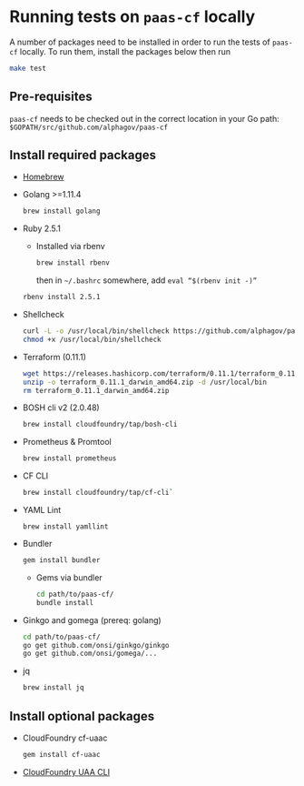 # Running tests on `paas-cf` locally

A number of packages need to be installed in order to run the tests of `paas-cf` locally. To run them, install the packages below then run 

```sh
make test
```

## Pre-requisites

`paas-cf` needs to be checked out in the correct location in your Go path: `$GOPATH/src/github.com/alphagov/paas-cf`

## Install required packages

* [Homebrew](https://brew.sh/)
* Golang >=1.11.4

  ```sh
  brew install golang
  ```

* Ruby 2.5.1
  * Installed via rbenv

    ```sh
    brew install rbenv
    ```

    then in `~/.bashrc` somewhere, add `eval “$(rbenv init -)”`

  ```sh
  rbenv install 2.5.1
  ```

* Shellcheck
  
  ```sh
  curl -L -o /usr/local/bin/shellcheck https://github.com/alphagov/paas-cf/releases/download/shellcheck_binary_0.4.6/shellcheck_darwin_amd64
  chmod +x /usr/local/bin/shellcheck
  ```

* Terraform (0.11.1)

  ```sh
  wget https://releases.hashicorp.com/terraform/0.11.1/terraform_0.11.1_darwin_amd64.zip
  unzip -o terraform_0.11.1_darwin_amd64.zip -d /usr/local/bin
  rm terraform_0.11.1_darwin_amd64.zip
  ```

* BOSH cli v2 (2.0.48)

  ```sh
  brew install cloudfoundry/tap/bosh-cli
  ```

* Prometheus & Promtool

  ```sh
  brew install prometheus
  ```

* CF CLI

  ```sh
  brew install cloudfoundry/tap/cf-cli`
  ```

* YAML Lint
  
  ```
  brew install yamllint
  ```

* Bundler

  ```sh
  gem install bundler
  ```

  * Gems via bundler

    ```sh
    cd path/to/paas-cf/
    bundle install
    ```

* Ginkgo and gomega (prereq: golang)

  ```sh
  cd path/to/paas-cf/
  go get github.com/onsi/ginkgo/ginkgo
  go get github.com/onsi/gomega/...
  ```

* jq

  ```sh
  brew install jq
  ```

## Install optional packages

* CloudFoundry cf-uaac

  ```sh
  gem install cf-uaac
  ```

* [CloudFoundry UAA CLI](https://github.com/cloudfoundry-incubator/uaa-cli)
